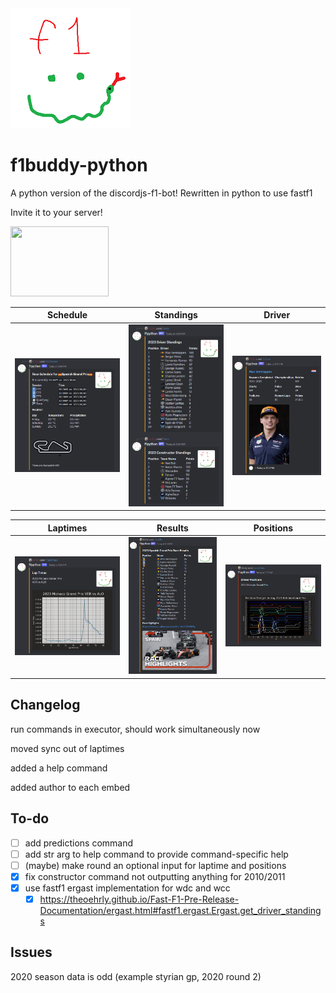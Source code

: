 <img src="/botPics/f1python192.png">

# f1buddy-python

A python version of the discordjs-f1-bot! 
Rewritten in python to use fastf1

Invite it to your server!

<a href="https://discord.com/api/oauth2/authorize?client_id=1059405703116242995&permissions=2147798016&scope=bot">
    <img src="https://logodownload.org/wp-content/uploads/2017/11/discord-logo-01.png" width="157" height="112">
</a>



Schedule             |  Standings|  Driver|  
:-------------------------:|:-------------------------:|:-------------------------:
![](/images/schedule.png)  |  ![](/images/wdcwcc.png)|  ![](/images/driver.png)|  

Laptimes|  Results|  Positions
:-------------------------:|:-------------------------:|:-------------------------:
![](/images/laptimes.png)|  ![](/images/results.png)|  ![](/images/positions.png)

## Changelog

run commands in executor, should work simultaneously now

moved sync out of laptimes

added a help command

added author to each embed


## To-do
- [ ] add predictions command
- [ ] add str arg to help command to provide command-specific help
- [ ] (maybe) make round an optional input for laptime and positions
- [x] fix constructor command not outputting anything for 2010/2011
- [x] use fastf1 ergast implementation for wdc and wcc
    - [x] https://theoehrly.github.io/Fast-F1-Pre-Release-Documentation/ergast.html#fastf1.ergast.Ergast.get_driver_standings

## Issues

2020 season data is odd (example styrian gp, 2020 round 2)




